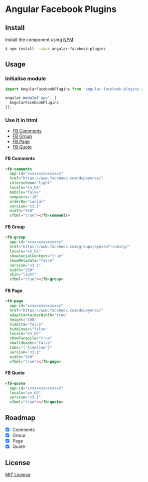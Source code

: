 # Angular Facebook Plugins

## Install

Install the component using [NPM](https://www.npmjs.com/):

```sh
$ npm install --save angular-facebook-plugins
```

## Usage

### Initialise module

```js
import AngularFacebookPlugins from 'angular-facebook-plugins';

angular.module('app', [
  AngularFacebookPlugins
]);
```

### Use it in html
- [FB Comments](#fb-comments)
- [FB Group](#fb-group)
- [FB Page](#fb-page)
- [FB Quote](#fb-quote)

#### FB Comments
```html
<fb-comments
  app-id="xxxxxxxxxxxxxxx"
  href="https://www.facebook.com/dopeyones/"
  colorscheme="light"
  locale="en_US"
  mobile="false"
  numposts="10"
  orderBy="social"
  version="v3.1"
  width="550"
  xfbml="true"></fb-comments>
```

#### FB Group
```html
<fb-group
  app-id="xxxxxxxxxxxxxxx"
  href="https://www.facebook.com/groups/ayearofrunning/"
  locale="en_US"
  showSocialContext="true"
  showMetadata="false"
  version="v3.1"
  width="280"
  skin="light"
  xfbml="true"></fb-group>
```

#### FB Page
```html
<fb-page
  app-id="xxxxxxxxxxxxxxx"
  href="https://www.facebook.com/dopeyones/"
  adaptContainerWidth="true"
  height="500"
  hideCta="false"
  hideCover="false"
  locale="en_US"
  showFacepile="true"
  smallHeader="false"
  tabs="['timeline']"
  version="v3.1"
  width="340"
  xfbml="true"></fb-page>
```

#### FB Quote
```html
<fb-quote
  app-id="xxxxxxxxxxxxxxx"
  locale="en_US"
  version="v3.1"
  xfbml="true"></fb-quote>
```

## Roadmap
- [X] Comments
- [X] Group
- [X] Page
- [X] Quote

## License

[MIT License](http://opensource.org/licenses/MIT)
